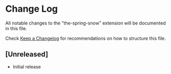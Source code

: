 # Change Log

All notable changes to the "the-spring-snow" extension will be documented in this file.

Check [Keep a Changelog](http://keepachangelog.com/) for recommendations on how to structure this file.

## [Unreleased]

- Initial release
